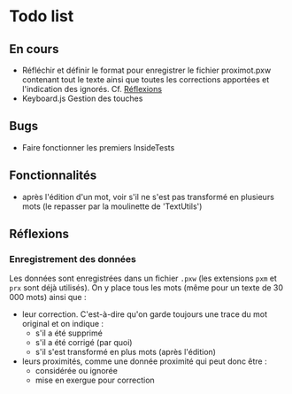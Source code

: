 # Todo list

## En cours

* Réfléchir et définir le format pour enregistrer le fichier proximot.pxw contenant tout le texte ainsi que toutes les corrections apportées et l'indication des ignorés. Cf. [Réflexions](#reflexion)
* Keyboard.js Gestion des touches

## Bugs

* Faire fonctionner les premiers InsideTests

## Fonctionnalités

* après l'édition d'un mot, voir s'il ne s'est pas transformé en plusieurs mots (le repasser par la moulinette de 'TextUtils')

<a name="reflexions"></a>

## Réflexions

### Enregistrement des données

Les données sont enregistrées dans un fichier `.pxw` (les extensions `pxm` et `prx` sont déjà utilisés). On y place tous les mots (même pour un texte de 30 000 mots) ainsi que :

* leur correction. C'est-à-dire qu'on garde toujours une trace du mot original et on indique :
  - s'il a été supprimé
  - s'il a été corrigé (par quoi)
  - s'il s'est transformé en plus mots (après l'édition)
* leurs proximités, comme une donnée proximité qui peut donc être :
  - considérée ou ignorée
  - mise en exergue pour correction
